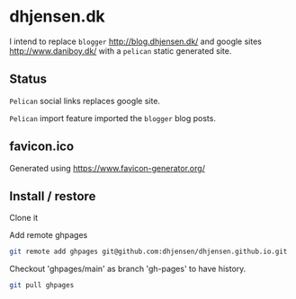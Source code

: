 # dhjensen.dk

I intend to replace `blogger` <http://blog.dhjensen.dk/> and google sites <http://www.daniboy.dk/> with a `pelican` static generated site.

## Status

`Pelican` social links replaces google site.

`Pelican` import feature imported the `blogger` blog posts.

## favicon.ico

Generated using <https://www.favicon-generator.org/>

## Install / restore

Clone it

Add remote ghpages

```bash
git remote add ghpages git@github.com:dhjensen/dhjensen.github.io.git
```

Checkout 'ghpages/main' as branch 'gh-pages' to have history.

```bash
git pull ghpages
```
